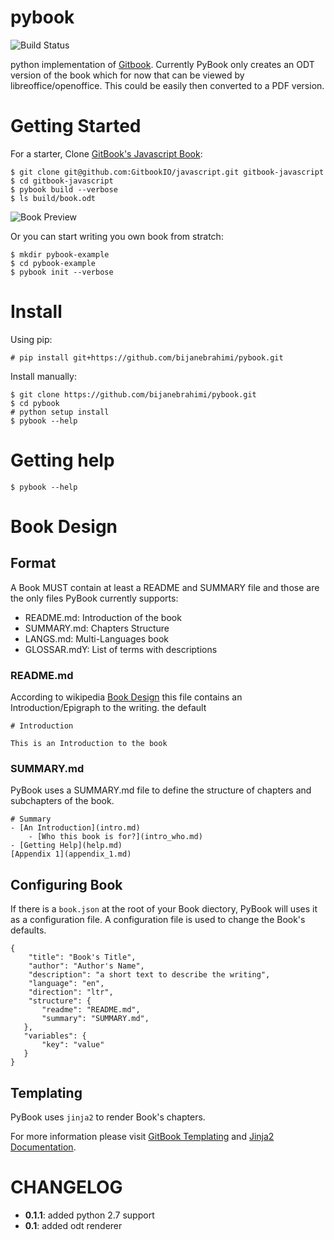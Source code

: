 # pybook
![Build Status](https://travis-ci.org/bijanebrahimi/pybook.svg?branch=master)

python implementation of [Gitbook](https://github.com/gitbookio/gitbook). Currently PyBook only creates an ODT version of the book which for now that can be viewed by libreoffice/openoffice. This could be easily then converted to a PDF version.

# Getting Started
For a starter, Clone [GitBook's Javascript Book](htpps://github.com/GitbookIO/javascript):

```
$ git clone git@github.com:GitbookIO/javascript.git gitbook-javascript
$ cd gitbook-javascript
$ pybook build --verbose
$ ls build/book.odt
```

![Book Preview](https://bijanebrahimi.github.io/pybook/images/javascript-odt-preview.png)

Or you can start writing you own book from stratch:

```
$ mkdir pybook-example
$ cd pybook-example
$ pybook init --verbose
```

# Install
Using pip:

```
# pip install git+https://github.com/bijanebrahimi/pybook.git
```

Install manually:

```
$ git clone https://github.com/bijanebrahimi/pybook.git
$ cd pybook
# python setup install
$ pybook --help
```

# Getting help

```
$ pybook --help
```

# Book Design
## Format
A Book MUST contain at least a README and SUMMARY file and those are the only files PyBook currently supports:
- README.md: Introduction of the book
- SUMMARY.md: Chapters Structure
- LANGS.md: Multi-Languages book
- GLOSSAR.mdY: List of terms with descriptions

### README.md
According to wikipedia [Book Design](https://en.wikipedia.org/wiki/Book_design) this file contains an Introduction/Epigraph to the writing. the default

```
# Introduction

This is an Introduction to the book
```

### SUMMARY.md
PyBook uses a SUMMARY.md file to define the structure of chapters and subchapters of the book.

```
# Summary
- [An Introduction](intro.md)
    - [Who this book is for?](intro_who.md)
- [Getting Help](help.md)
[Appendix 1](appendix_1.md)
```

## Configuring Book
If there is a `book.json` at the root of your Book diectory, PyBook will uses it as a configuration file. A configuration file is used to change the Book's defaults.

```
{
    "title": "Book's Title",
    "author": "Author's Name",
    "description": "a short text to describe the writing",
    "language": "en",
    "direction": "ltr",
    "structure": {
       "readme": "README.md",
       "summary": "SUMMARY.md",
   },
   "variables": {
       "key": "value"
   }
}
```

## Templating
PyBook uses `jinja2` to render Book's chapters.

For more information please visit [GitBook Templating](http://help.gitbook.com/format/templating.html) and [Jinja2 Documentation](http://jinja.pocoo.org/).

# CHANGELOG
- **0.1.1**: added python 2.7 support
- **0.1**: added odt renderer

